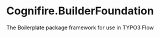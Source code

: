 Cognifire.BuilderFoundation
===========================

The Boilerplate package framework for use in TYPO3 Flow
